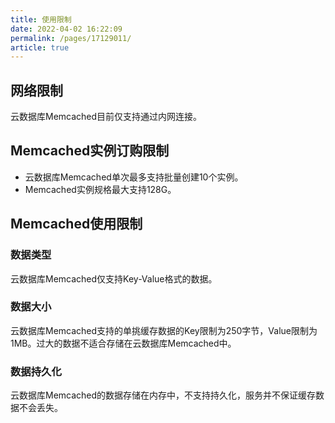 ```yaml
---
title: 使用限制
date: 2022-04-02 16:22:09
permalink: /pages/17129011/
article: true
---
```


## 网络限制

云数据库Memcached目前仅支持通过内网连接。

## Memcached实例订购限制

- 云数据库Memcached单次最多支持批量创建10个实例。
- Memcached实例规格最大支持128G。

## Memcached使用限制

### 数据类型

云数据库Memcached仅支持Key-Value格式的数据。

### 数据大小

云数据库Memcached支持的单挑缓存数据的Key限制为250字节，Value限制为1MB。过大的数据不适合存储在云数据库Memcached中。

### 数据持久化

云数据库Memcached的数据存储在内存中，不支持持久化，服务并不保证缓存数据不会丢失。



